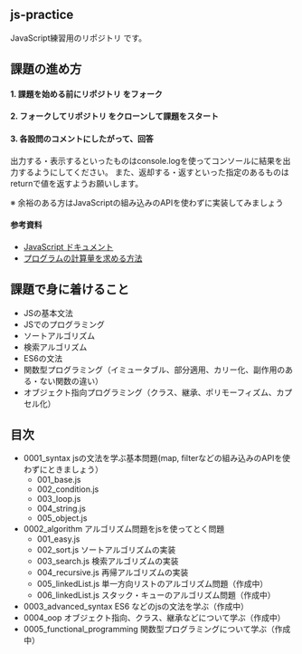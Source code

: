 

## js-practice

JavaScript練習用のリポジトリ です。

## 課題の進め方

#### 1. 課題を始める前にリポジトリ をフォーク

#### 2. フォークしてリポジトリ をクローンして課題をスタート

#### 3. 各設問のコメントにしたがって、回答

出力する・表示するといったものはconsole.logを使ってコンソールに結果を出力するようにしてください。
また、返却する・返すといった指定のあるものはreturnで値を返すようお願いします。

※ 余裕のある方はJavaScriptの組み込みのAPIを使わずに実装してみましょう


#### 参考資料

- [JavaScript ドキュメント](https://developer.mozilla.org/ja/docs/Web/JavaScript)
- [プログラムの計算量を求める方法](https://qiita.com/cotrpepe/items/1f4c38cc9d3e3a5f5e9c#%E8%A3%9C%E8%B6%B3%E6%99%82%E9%96%93%E8%A8%88%E7%AE%97%E9%87%8F%E3%81%A8%E7%A9%BA%E9%96%93%E8%A8%88%E7%AE%97%E9%87%8F%E3%81%AB%E3%81%A4%E3%81%84%E3%81%A6)


## 課題で身に着けること

- JSの基本文法
- JSでのプログラミング
- ソートアルゴリズム
- 検索アルゴリズム
- ES6の文法
- 関数型プログラミング（イミュータブル、部分適用、カリー化、副作用のある・ない関数の違い）
- オブジェクト指向プログラミング（クラス、継承、ポリモーフィズム、カプセル化）

## 目次

- 0001_syntax jsの文法を学ぶ基本問題(map, filterなどの組み込みのAPIを使わずにときましょう）
   - 001_base.js
   - 002_condition.js
   - 003_loop.js
   - 004_string.js
   - 005_object.js
- 0002_algorithm アルゴリズム問題をjsを使ってとく問題
   - 001_easy.js
   - 002_sort.js ソートアルゴリズムの実装
   - 003_search.js 検索アルゴリズムの実装
   - 004_recursive.js 再帰アルゴリズムの実装
   - 005_linkedList.js 単一方向リストのアルゴリズム問題（作成中）
   - 006_linkedList.js スタック・キューのアルゴリズム問題（作成中）
- 0003_advanced_syntax ES6 などのjsの文法を学ぶ（作成中）
- 0004_oop オブジェクト指向、クラス、継承などについて学ぶ（作成中）
- 0005_functional_programming 関数型プログラミングについて学ぶ（作成中）

